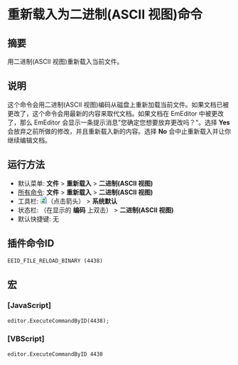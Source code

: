 # 重新载入为二进制(ASCII 视图)命令

## 摘要

用二进制(ASCII 视图)重新载入当前文件。

## 说明

这个命令会用二进制(ASCII 视图)编码从磁盘上重新加载当前文件。如果文档已被更改了，这个命令会用最新的内容来取代文档。如果文档在 EmEditor 中被更改了，那么 EmEditor 会显示一条提示消息"您确定您想要放弃更改吗？"。选择 **Yes** 会放弃之前所做的修改，并且重新载入新的内容。选择 **No** 会中止重新载入并让你继续编辑文档。

## 运行方法

- 默认菜单: **文件** \> **重新载入** \> **二进制(ASCII 视图)**
- [所有命令](../tools/all_commands): **文件** \> **重新载入**
\> **二进制(ASCII 视图)**
- 工具栏: ![](../../images/reload.png)（点击箭头） \> **系统默认**
- 状态栏: （在显示的 **编码** 上双击） \> **二进制(ASCII 视图)**
- 默认快捷键: 无

## 插件命令ID

```
EEID_FILE_RELOAD_BINARY (4438)
```

## 宏

### \[JavaScript\]

```
editor.ExecuteCommandByID(4438);
```

### \[VBScript\]

```
editor.ExecuteCommandByID 4438
```
